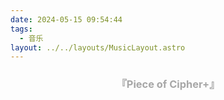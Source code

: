 ```yaml
---
date: 2024-05-15 09:54:44
tags:
  - 音乐
layout: ../../layouts/MusicLayout.astro
---
```

<div id="albums">
    <div id="ELECTROCUTICA">
        <h3 style="text-align:center">
            <font color="#A7A7A7">『Piece of Cipher+』</font>
        </h3>
        <div>
            <link rel="stylesheet" href="/js/APlayer.min.css">
            <div id="aplayer"></div>
            <script src="/js/APlayer.min.js"></script>
        </div>
        <script>
            const ap = new APlayer({
                container: document.getElementById('aplayer'),
                mini: false,
                autoplay: false,
                theme: '#A7A7A7',
                loop: 'all',
                order: 'random',
                preload: 'auto',
                volume: 0.3,
                mutex: true,
                listFolded: false,
                listMaxHeight: 90,
                audio: [
                    {
                        name: 'Piece of Cipher',
                        artist: 'ELECTROCUTICA/初音ミク',
                        url: 'https://github.com/Resalia/music2/raw/master/ELECTROCUTICA/Piece%20of%20Cipher+/01.%20Piece%20of%20Cipher.flac',
                        cover: '/images/Piece-of-Cipher+.png'
                    },
                    {
                        name: 'Chaining Intention',
                        artist: 'ELECTROCUTICA/初音ミク',
                        url: 'https://github.com/Resalia/music2/raw/master/ELECTROCUTICA/Piece%20of%20Cipher+/02.%20Chaining%20Intention.flac',
                        cover: '/images/Piece-of-Cipher+.png'
                    },
                    {
                        name: 'Dependence Intension',
                        artist: 'ELECTROCUTICA/初音ミク/巡音ルカ',
                        url: 'https://github.com/Resalia/music2/raw/master/ELECTROCUTICA/Piece%20of%20Cipher+/03.%20Dependence%20Intension.flac',
                        cover: '/images/Piece-of-Cipher+.png'
                    },
                    {
                        name: "L'azur",
                        artist: 'ELECTROCUTICA/初音ミク',
                        url: "https://github.com/Resalia/music2/raw/master/ELECTROCUTICA/Piece%20of%20Cipher+/04.%20L'azur.flac",
                        cover: '/images/Piece-of-Cipher+.png'
                    },
                    {
                        name: 'Light Snow',
                        artist: 'ELECTROCUTICA/初音ミク',
                        url: 'https://github.com/Resalia/music2/raw/master/ELECTROCUTICA/Piece%20of%20Cipher+/05.%20Light%20Snow.flac',
                        cover: '/images/Piece-of-Cipher+.png'
                    },
                    {
                        name: 'Blindness',
                        artist: 'ELECTROCUTICA/初音ミク/巡音ルカ',
                        url: 'https://github.com/Resalia/music2/raw/master/ELECTROCUTICA/Piece%20of%20Cipher+/06.%20Blindness.flac',
                        cover: '/images/Piece-of-Cipher+.png'
                    },
                    {
                        name: 'Drain',
                        artist: 'ELECTROCUTICA/初音ミク',
                        url: 'https://github.com/Resalia/music2/raw/master/ELECTROCUTICA/Piece%20of%20Cipher+/07.%20Drain.flac',
                        cover: '/images/Piece-of-Cipher+.png'
                    },
                    {
                        name: '0259 in my room',
                        artist: 'ELECTROCUTICA/初音ミク',
                        url: 'https://github.com/Resalia/music2/raw/master/ELECTROCUTICA/Piece%20of%20Cipher+/08.%200259%20in%20my%20room.flac',
                        cover: '/images/Piece-of-Cipher+.png'
                    },
                    {
                        name: 'Fantasia Nr.1',
                        artist: 'ELECTROCUTICA/初音ミク',
                        url: 'https://github.com/Resalia/music2/raw/master/ELECTROCUTICA/Piece%20of%20Cipher+/09.%20Fantasia%20Nr.1.flac',
                        cover: '/images/Piece-of-Cipher+.png'
                    },
                    {
                        name: 'Fantasia Nr.2',
                        artist: 'ELECTROCUTICA/初音ミク/巡音ルカ',
                        url: 'https://github.com/Resalia/music2/raw/master/ELECTROCUTICA/Piece%20of%20Cipher+/10.%20Fantasia%20Nr.2.flac',
                        cover: '/images/Piece-of-Cipher+.png'
                    },
                    {
                        name: 'あめふるはこにわ',
                        artist: 'ELECTROCUTICA/初音ミク',
                        url: 'https://github.com/Resalia/music2/raw/master/ELECTROCUTICA/Piece%20of%20Cipher+/11.%20%E3%81%82%E3%82%81%E3%81%B5%E3%82%8B%E3%81%AF%E3%81%93%E3%81%AB%E3%82%8F.flac',
                        cover: '/images/Piece-of-Cipher+.png'
                    }
                ]
            });
        </script>
    </div>
</div>


